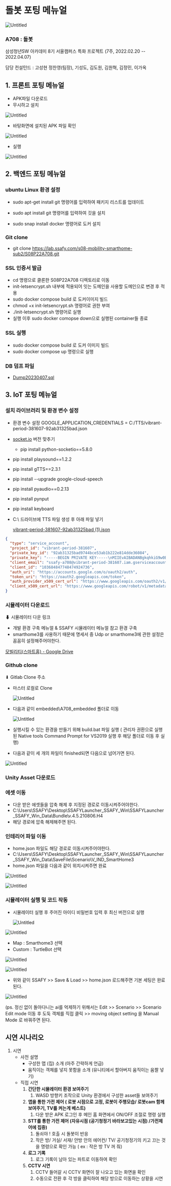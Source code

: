 # 돌봇 포팅 메뉴얼

![Untitled](assets/Untitled.png)


### A708 : 돌봇

삼성청년SW 아카데미 8기 서울캠퍼스
특화 프로젝트 (7주, 2022.02.20 -- 2022.04.07)

담당 컨설턴드 : 고성현
정찬영(팀장), 기성도, 김도원, 김원혁, 김정민, 이가옥





## 1. 프론트 포팅 메뉴얼

- APK파일 다운로드
- 무시하고 설치

![Untitled](assets/Untitled%201.png)

- 바탕화면에 설치된 APK 파일 확인

![Untitled](assets/Untitled%202.png)

- 실행

![Untitled](assets/Untitled%203.png)

## 2. 백엔드 포팅 메뉴얼

### ubuntu Linux 환경 설정

- sudo apt-get install git 명령어를 입력하여 패키지 리스트를 업데이트

- sudo apt install git 명령어를 입력하여 깃을 설치
- sudo snap install docker 명령어로 도커 설치

### Git clone

- git clone https://lab.ssafy.com/s08-mobility-smarthome-sub2/S08P22A708.git

### SSL 인증서 발급

- cd 명령으로 클론한 S08P22A708 디렉토리로 이동
- init-letsencrypt.sh 내부에 적용되어 잇는 도메인을 사용할 도메인으로 변경 후 적용
- sudo docker compose build 로 도커이미지 빌드
- chmod +x init-letsencrypt.sh 명령어로 권한 부여
- ./init-letsencrypt.sh 명령어로 실행
- 실행 이후 sudo docker comopse down으로 실행된 container들 종료

### SSL 실행

- sudo docker compose build 로 도커 이미지 빌드
- sudo docker compose up 명령으로 실행

### DB 덤프 파일

-  [Dump20230407.sql](Dump20230407.sql) 

## 3. IoT 포팅 메뉴얼

### 설치 라이브러리 및 환경 변수 설정

- 환경 변수 설정
GOOGLE_APPLICATION_CREDENTIALS = C:/TTS/vibrant-period-381607-92ab31325bad.json
- [socket.io](http://socket.io) 버전 맞추기
    - pip install python-socketio==5.8.0
- pip install playsound==1.2.2
- pip install gTTS==2.3.1
- pip install --upgrade google-cloud-speech
- pip install pyaudio==0.2.13
- pip install pynput
- pip install keyboard
- C:\ 드라이브에 TTS 파일 생성 후 아래 파일 넣기
  
    [vibrant-period-381607-92ab31325bad (1).json](%E1%84%83%E1%85%A9%E1%86%AF%E1%84%87%E1%85%A9%E1%86%BA%20%E1%84%91%E1%85%A9%E1%84%90%E1%85%B5%E1%86%BC%20%E1%84%86%E1%85%A6%E1%84%82%E1%85%B2%E1%84%8B%E1%85%A5%E1%86%AF%20f136d44c54034decb7fab33cc23a6bc1/vibrant-period-381607-92ab31325bad_(1).json)
    

```json
{
  "type": "service_account",
  "project_id": "vibrant-period-381607",
  "private_key_id": "92ab31325bad9744bce53ab1b222e814dde36084",
  "private_key": "-----BEGIN PRIVATE KEY-----\nMIIEvAIBADANBgkqhkiG9w0BAQEFAASCBKYwggSiAgEAAoIBAQDJjn0QFqNC3u4M\nVEtiil4ETYHi8O3m8D/cwyGkn0tm7wc5o0ICj2Wwk3BO891QFaJ8K+7/ArTJEsoE\n8vWyOAEzaa86ObH7wSixW1cu3AUy+DBZy+Q3Roa1yKl04PbJXPSuVz2LDxRXleIw\nKaEA7PSnAxp0jxdPDAWcxhnWCWd9jOd2Q4F14JOCE/SAJLrIYp77hrtj+K6ivyZS\nWA4OWH2lTK1Dd+8ITuG6l7ctvZV+v1BfKoNLN1uGZ2c1EBlzAlwgKvA/58mHpMGp\nB3Of3TmKvF+qufhrNfztTixLtnK4Rn5MqCE2gXAlPrXzmRnX+O4XkiNjygEftTMe\nAokRfttZAgMBAAECggEABAUzPaKULt2dfUWwuCOvE7sd01mRXFn//6iChrozkrdD\nZfbO6F9GwFGuxlt+rLbRwoz4At7TSBqT83H8vp6+sSosKZkLdT4yUF9UYGl1h8GD\nzWFlM9dGZpmgYXQbu59iQ1+I/p0yuFehypVBGXCgiRhI3OqMa+sblKmDy/fsuDLn\nOFJTVbLLw6uC54Ab9rajjlqw0OLASnxqzEmqj5i2cn8xc3JG/jtq03QVfWeSD6yf\nnbfiYP9wODeqzed3E7WFiwu97O9jVDAQrk9uB3V3DgmS658PxINacdDQdTLX2vsX\nWib1CqWSOQ+xyjGoy7Szp9TC2jLbqa9KQw6wEyc1lQKBgQD0CzgUJcNQp6UQZUJ5\nUsyxYG19DovvCE6qENQmPs74NkM8gNUN5YiZlePNRAEajeL6Ch7bpf2pOCNoX+53\njlgtqm+r5Sf1Wcm1s+VQXLn3RvRCa31F6keG3eU++sO1DD1lsPESaCgLTodj00ui\niAviUQO6cP20kVC6gS/yBJ1p8wKBgQDTbmXGN6cgHvcJSiSH+RGfE8sjIVonLOTo\net6KoPY+oYYh4zhH5J1MIP/jF/wqfeFUHHAvr9YVKTs+bq25NP4DyYlg0FdgERPo\nezypTPEGQzkvROXo4HQdtJm5MyTiyNsCeYkhExN8Cn9+UdkTpczWJJsoX83qJAUL\na749pmzMgwKBgCxS6VGHdkzs1eb/bS5Z4oGI0Pn4rWOxr4/l1JJJsA+W02lmwMtw\nV/oFJkW+xzCKeqINOoOMR2D3qD6pxccDHHLW1Md0rGg8cY1F6i1JWiFWSsDRgwQy\nw+Dz5lIk+2yjl3cjxvUf474B+kcgNkmDyhzFuBahtQKZrf7hvdKIEgsPAoGAKvtX\nb0tjC1GgMOBEuuu0XF1+v16JYEttIaHQ2efNB4B4ryztBRiBrbdLrdPzbIP4qcu6\nNseNQvIF3DRN1sfiF80Bw4+3I411OZ7L/zLoELjbyDM+dfAjSuKrGY4/ImdotoEU\nkoe5P083CewDsE3VbXc1n6iSSNYXvHGj1A6gMZcCgYBsxcTLhUAbDaig12wwq7W2\n6kVQVV03AXYmctqbk8ow61qcEP8nohhj3F/jSpNGMjTvC1GpRjyrWsezxvjsq87x\nV+zu7iiK3vT+Fpq2d+Y6RlY3Dp2UMVC6mBPmFhTYz4hFw+xk14wrNsR6Soq6Oc2h\nnf32mwx+PIfx9ThTYg7PSA==\n-----END PRIVATE KEY-----\n",
  "client_email": "ssafy-a708@vibrant-period-381607.iam.gserviceaccount.com",
  "client_id": "103684847748474924736",
  "auth_uri": "https://accounts.google.com/o/oauth2/auth",
  "token_uri": "https://oauth2.googleapis.com/token",
  "auth_provider_x509_cert_url": "https://www.googleapis.com/oauth2/v1/certs",
  "client_x509_cert_url": "https://www.googleapis.com/robot/v1/metadata/x509/ssafy-a708%40vibrant-period-381607.iam.gserviceaccount.com"
}
```

### 시뮬레이터 다운로드

⬇ 시뮬레이터 다운 링크

- 개발 환경 구축 메뉴얼 & SSAFY 시뮬레이터 메뉴얼 참고 환경 구축
- smarthome3를 사용하기 때문에 명세서 중 Udp or smarthome3에 관한 설정은 꼼꼼히 설정해주어야한다.

[모빌리티(스마트홈) - Google Drive](https://drive.google.com/drive/folders/11r-nBPexjBe9cpDHlt6Q4ur0fdvXVFEI)

### Github clone

⬇ Gitlab Clone 주소

[](https://lab.ssafy.com/s08-mobility-smarthome-sub2/S08P22A708.git)

- 마스터 로컬로 Clone
  
    ![Untitled](assets/Untitled%204.png)
    
- 다음과 같이 embedded\A708_embedded 폴더로 이동
  
    ![Untitled](assets/Untitled%205.png)
    
- 실행시킬 수 있는 환경을 만들기 위해 build.bat 파일 실행 ( 관리자 권환으로 실행된 Native tools Command Prompt for VS2019 실행 후 해당 폴더로 이동 후 실행)
- 다음과 같이 세 개의 파일이 finished되면 다음으로 넘어가면 된다.

![Untitled](assets/Untitled%206.png)

### Unity Asset 다운로드

### 에셋 이동

- 다운 받은 에셋들을 압축 해제 후 지정된 경로로 이동시켜주어야한다.
- C:\Users\SSAFY\Desktop\SSAFYLauncher_SSAFY_Win\SSAFYLauncher_SSAFY_Win_Data\Bundle\v.4.5.210806.H4
- 해당 경로에 압축 해제해주면 된다.

### 인테리어 파일 이동

- home.json 파일도 해당 경로로 이동시켜주어야한다.
- C:\Users\SSAFY\Desktop\SSAFYLauncher_SSAFY_Win\SSAFYLauncher_SSAFY_Win_Data\SaveFile\Scenario\V_IND_SmartHome3
- home.json 파일을 다음과 같이 위치시켜주면 완료

![Untitled](assets/Untitled%207.png)

![Untitled](assets/Untitled%208.png)

### 시뮬레이터 실행 및 코드 작동

- 시뮬레이터 실행 후 주어진 아이디 비밀번호 입력 후 최신 버전으로 실행
  
    ![Untitled](assets/Untitled%209.png)
    

![Untitled](assets/Untitled%2010.png)

- Map : Smarthome3 선택
- Custom : TurtleBot 선택

![Untitled](assets/Untitled%2011.png)

![Untitled](assets/Untitled%2012.png)

- 위와 같이 SSAFY >> Save & Load >> home.json 로드해주면 기본 세팅은 완료된다.

![Untitled](assets/Untitled%2013.png)

(ps. 정신 없이 돌아다니는 ai를 억제하기 위해서는 Edit >> Scenario >> Scenario Edit mode 이동 후 도둑 객체를 직접 클릭 >> moving object setting 을 Manual Mode 로 바꿔주면 된다.

## 시연 시나리오

1. 시연
    - 사전 설명
        - 구성한 맵 (집) 소개 (아주 간략하게 언급)
        - 움직이는 객체를 넣지 못함을 소개 (유니티에서 할아버지 움직이는 움짤 넣기)
    - 직접 시연
        1. **간단한 시뮬레이터 환경 보여주기**
            1. WASD 방향키 조작으로 Unity 환경에서 구성한 asset들 보여주기
        2. **앱을 통한 가전 제어 ( 로봇 시점으로 고정, 로봇이 주행모습/ 로봇cam 함께 보여주기, TV를 켜는게 베스트)**
            1. 다운 받은 APK 로그인 후 메인 홈 화면에서 ON/OFF 조절로 명령 실행
        3. **STT를 통한 가전 제어 (자유시점 (공기청정기 바라보고있는 시점) /가전제어에 집중)**
            1. 돌쇠야 ! 호출 시 돌봇이 반응 
            2. 작은 방/ 거실/ 서재/ 안방 안의 에어컨/ TV/ 공기청정기의 키고 끄는 것을 명령으로 확인 가능 ( ex : 작은 방 TV 꺼 줘)
        4. **로그 기록** 
            1. 로그 기록이 남아 있는 파트로 이동하여 확인
        5. **CCTV 시연**
            1. CCTV 들어갈 시 CCTV 화면이 잘 나오고 있는 화면을 확인
            2. 수동으로 전환 후 각 방을 클릭하여 해당 방으로 이동하는 상황을 시연
